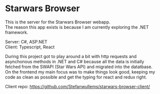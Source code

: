 # Starwars Browser

This is the server for the Starwars Browser webapp.  
The reason this app exists is because I am currently exploring the .NET framework.

Server: C#, ASP.NET  
Client: Typescript, React

During this project got to play around a bit with http requests and asynchonous methods in .NET and C# because all the data is initially fetched from the SWAPI (Star Wars API) and migrated into the datatbase. On the frontend my main focus was to make things look good, keeping my code as clean as possible and get the typing for react and redux right.

Client repo: https://github.com/Stefanwullems/starwars-browser-client/
